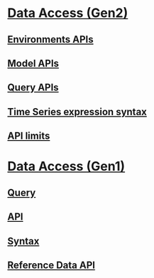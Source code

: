 # [Data Access (Gen2)](reference-data-access-overview.md)

## [Environments APIs](reference-environments-apis.md)

## [Model APIs](reference-model-apis.md)

## [Query APIs](reference-query-apis.md)

## [Time Series expression syntax](reference-time-series-expression-syntax.md)

## [API limits](reference-api-limits.md)

# [Data Access (Gen1)](gen1.md)

## [Query](gen1-query.md)

## [API](gen1-query-api.md)

## [Syntax](gen1-query-syntax.md)

## [Reference Data API](gen1-reference-data-api.md)
